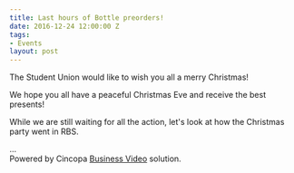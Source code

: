 ```yaml
---
title: Last hours of Bottle preorders!
date: 2016-12-24 12:00:00 Z
tags:
- Events
layout: post
---
```


The Student Union would like to wish you all a merry Christmas!


We hope you all have a peaceful Christmas Eve and receive the best presents!


While we are still waiting for all the action, let's look at how the Christmas party went in RBS.

<div id="cp_widget_807232fd-f632-480a-bce1-92f87b27bab1">...</div><script type="text/javascript">
var cpo = []; cpo["_object"] ="cp_widget_807232fd-f632-480a-bce1-92f87b27bab1"; cpo["_fid"] = "A0EA-0tSZt6b";
var _cpmp = _cpmp || []; _cpmp.push(cpo);
(function() { var cp = document.createElement("script"); cp.type = "text/javascript";
cp.async = true; cp.src = "//www.cincopa.com/media-platform/runtime/libasync.js";
var c = document.getElementsByTagName("script")[0];
c.parentNode.insertBefore(cp, c); })(); </script><noscript>Powered by Cincopa <a href='https://www.cincopa.com/solution/enterprise'>Business Video</a> solution.</noscript>